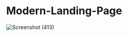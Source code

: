 # Modern-Landing-Page


![Screenshot (413)](https://github.com/user-attachments/assets/4fef8551-c1d7-4ef2-9042-810cccc10dd0)
